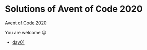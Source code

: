 # Solutions of Avent of Code 2020

[Avent of Code 2020](https://adventofcode.com/2020)

You are welcome 😉

- [day01](./day01)
